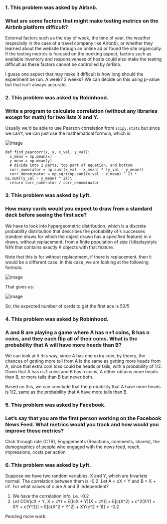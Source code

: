 ### 1. This problem was asked by Airbnb.
### What are some factors that might make testing metrics on the Airbnb platform difficult?

External factors such as the day of week, the time of year, the weather (especially in the case of a travel company like Airbnb), or whether they learned about the website through an online ad or found the site organically. If the testing metrics is focused on the booking aspect, factors such as available inventory and responsiveness of hosts could also make the testing difficult as these factors cannot be controlled by AirBnb.

I guess one aspect that may make it difficult is how long should the experiment be run. A week? 2 weeks? We can decide on this using p-value but that isn't always accurate.

### 2. This problem was asked by Robinhood.
### Write a program to calculate correlation (without any libraries except for math) for two lists X and Y.

Usually we'd be able to use Pearson correlation from `scipy.stats` but since we can't, we can just use the mathematical formula, which is:

![image](https://user-images.githubusercontent.com/39492524/118214063-1d268300-b43d-11eb-8b63-4cf255dfb224.png)
```
def find_pearcorr(x, y, x_val, y_val):
  x_mean = np.mean(x)
  y_mean = np.mean(y)
  # divide into 2 parts, top part of equation, and bottom
  corr_numerator = np.sum((x_val - x_mean) * (y_val - y_mean))
  corr_denominator = np.sqrt(np.sum((x_val - x_mean) ^ 2) * np.sum((y_val - y_mean) ^ 2))\
  return corr_numerator / corr_denominator
  ```

### 3. This problem was asked by Lyft.
### How many cards would you expect to draw from a standard deck before seeing the first ace?

We have to look into hypergeometric distribution, which is a discrete probability distribution that describes the probability of k successes (random draws for which the object drawn has a specified feature) in n draws, without replacement, from a finite population of size {\displaystyle N}N that contains exactly K objects with that feature.

Note that this is for without replacement, if there is replacement, then it would be a different case. In this case, we are looking at the following formula:

![image](https://user-images.githubusercontent.com/39492524/118382461-e62ea980-b5c3-11eb-8092-7942316c8ed0.png)

That gives us:

![image](https://user-images.githubusercontent.com/39492524/118382468-f8104c80-b5c3-11eb-81ce-988f51c0b32f.png)

So, the expected number of cards to get the first ace is 53/5

### 4. This problem was asked by Robinhood.
### A and B are playing a game where A has n+1 coins, B has n coins, and they each flip all of their coins. What is the probability that A will have more heads than B?

We can look at it this way, since A has one extra coin, by theory, the chances of getting more tail from A is the same as getting more heads from A, since that extra coin toss could be heads or tails, with a probability of 1/2. Given that A has n+1 coins and B has n coins, A either obtains more heads than B, or more tails than B but never both.

Based on this, we can conclude that the probability that A have more heads is 1/2, same as the probability that A have more tails than B.

### 5. This problem was asked by Facebook.
### Let’s say that you are the first person working on the Facebook News Feed. What metrics would you track and how would you improve those metrics?
Click through rate (CTR), Engagements (Reactions, comments, shares), the demographics of people who engaged with the news feed, reach, impressions, costs per action

### 6. This problem was asked by Lyft.
Suppose we have two random variables, X and Y, which are bivariate normal. The correlation between them is -0.2. Let A = cX + Y and B = X + cY. For what values of c are A and B independent?

1. We have the correlation info, i.e. -0.2
2. Let COV(cX + Y, X + cY) = E[(cX + Y)(X + cY)] = E[c(X^2) + c^2(XY) + XY + c(Y^2)] = E[c(X^2 + Y^2) + XY(c^2 + 1)] = -0.2

Pending more work. 
